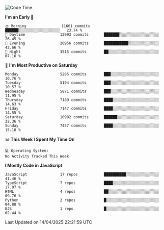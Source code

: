 <!--START_SECTION:waka-->
![Code Time](http://img.shields.io/badge/Code%20Time-3%2C498%20hrs%2059%20mins-blue)

**I'm an Early 🐤** 

```text
🌞 Morning                11661 commits       ██████░░░░░░░░░░░░░░░░░░░   23.74 % 
🌆 Daytime                12993 commits       ███████░░░░░░░░░░░░░░░░░░   26.45 % 
🌃 Evening                20956 commits       ███████████░░░░░░░░░░░░░░   42.66 % 
🌙 Night                  3515 commits        ██░░░░░░░░░░░░░░░░░░░░░░░   07.16 % 
```
📅 **I'm Most Productive on Saturday** 

```text
Monday                   5285 commits        ███░░░░░░░░░░░░░░░░░░░░░░   10.76 % 
Tuesday                  5194 commits        ███░░░░░░░░░░░░░░░░░░░░░░   10.57 % 
Wednesday                5871 commits        ███░░░░░░░░░░░░░░░░░░░░░░   11.95 % 
Thursday                 7189 commits        ████░░░░░░░░░░░░░░░░░░░░░   14.63 % 
Friday                   7147 commits        ████░░░░░░░░░░░░░░░░░░░░░   14.55 % 
Saturday                 10982 commits       ██████░░░░░░░░░░░░░░░░░░░   22.36 % 
Sunday                   7457 commits        ████░░░░░░░░░░░░░░░░░░░░░   15.18 % 
```


📊 **This Week I Spent My Time On** 

```text
💻 Operating System: 
No Activity Tracked This Week
```

**I Mostly Code in JavaScript** 

```text
JavaScript               17 repos            ██████████░░░░░░░░░░░░░░░   41.46 % 
TypeScript               7 repos             ████░░░░░░░░░░░░░░░░░░░░░   17.07 % 
HTML                     4 repos             ██░░░░░░░░░░░░░░░░░░░░░░░   09.76 % 
Python                   2 repos             █░░░░░░░░░░░░░░░░░░░░░░░░   04.88 % 
EJS                      1 repo              █░░░░░░░░░░░░░░░░░░░░░░░░   02.44 % 
```




 Last Updated on 14/04/2025 22:21:59 UTC
<!--END_SECTION:waka-->

<!--
**likaiqiang/likaiqiang** is a ✨ _special_ ✨ repository because its `README.md` (this file) appears on your GitHub profile.

Here are some ideas to get you started:

- 🔭 I’m currently working on ...
- 🌱 I’m currently learning ...
- 👯 I’m looking to collaborate on ...
- 🤔 I’m looking for help with ...
- 💬 Ask me about ...
- 📫 How to reach me: ...
- 😄 Pronouns: ...
- ⚡ Fun fact: ...
-->
